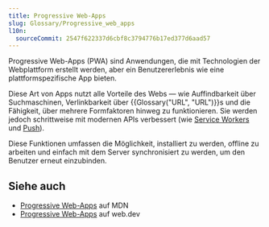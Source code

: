 ```yaml
---
title: Progressive Web-Apps
slug: Glossary/Progressive_web_apps
l10n:
  sourceCommit: 2547f622337d6cbf8c3794776b17ed377d6aad57
---
```


Progressive Web-Apps (PWA) sind Anwendungen, die mit Technologien der Webplattform erstellt werden, aber ein Benutzererlebnis wie eine plattformspezifische App bieten.

Diese Art von Apps nutzt alle Vorteile des Webs — wie Auffindbarkeit über Suchmaschinen, Verlinkbarkeit über {{Glossary("URL", "URL")}}s und die Fähigkeit, über mehrere Formfaktoren hinweg zu funktionieren. Sie werden jedoch schrittweise mit modernen APIs verbessert (wie [Service Workers](/de/docs/Web/API/Service_Worker_API) und [Push](/de/docs/Web/API/Push_API)).

Diese Funktionen umfassen die Möglichkeit, installiert zu werden, offline zu arbeiten und einfach mit dem Server synchronisiert zu werden, um den Benutzer erneut einzubinden.

## Siehe auch

- [Progressive Web-Apps](/de/docs/Web/Progressive_web_apps) auf MDN
- [Progressive Web-Apps](https://web.dev/explore/progressive-web-apps) auf web.dev
